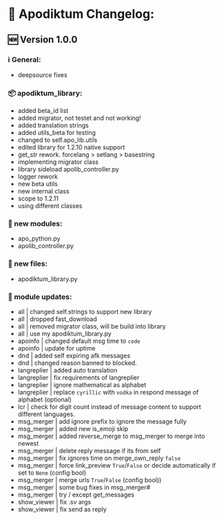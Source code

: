 # 📝 Apodiktum Changelog:

## 🆕 Version 1.0.0

### ℹ️ General:
- deepsource fixes

### 📦 apodiktum_library:
- added beta_id list
- added migrator, not testet and not working!
- added translation strings
- added utils_beta for testing
- changed to self.apo_lib.utils
- edited library for 1.2.10 native support
- get_str rework. forcelang > setlang > basestring
- implementing migrator class
- library sideload apolib_controller.py
- logger rework
- new beta utils
- new internal class
- scope to 1.2.11
- using different classes 

### 📕 new modules:
- apo_python.py
- apolib_controller.py

### 📁 new files:
- apodiktum_library.py

### 📃 module updates:
- all         | changed self.strings to support new library
- all         | dropped fast_download
- all         | removed migrator class, will be build into library
- all         | use my apodiktum_library.py
- apoinfo     | changed default msg time to `code`
- apoinfo     | update for uptime
- dnd         | added self expiring afk messages
- dnd         | changed reason banned to blocked.
- langreplier | added auto translation
- langreplier | fix requirements of langreplier
- langreplier | ignore mathematical as alphabet
- langreplier | replace `cyrillic` with `vodka` in respond message of alphabet (optional)
- lcr         | check for digit count instead of message content to support different languages.
- msg_merger  | add ignore prefix to ignore the message fully
- msg_merger  | added new is_emoji skip
- msg_merger  | added reverse_merge to msg_merger to merge into newest
- msg_merger  | delete reply message if its from self
- msg_merger  | fix ignores time on merge_own_reply `false`
- msg_merger  | force link_preview `True`/`False` or decide automatically if set to `None` (config bool)
- msg_merger  | merge urls `True`/`False` (config bool))
- msg_merger  | some bug fixes in msg_merger#
- msg_merger  | try / except get_messages
- show_viewer | fix .sv args
- show_viewer | fix send as reply 


